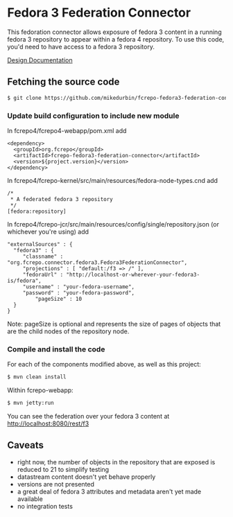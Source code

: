 # Fedora 3 Federation Connector

This fedoration connector allows exposure of fedora 3 content in a running fedora 3 repository
to appear within a fedora 4 repository.  To use this code, you'd need to have access to a fedora 3 repository.

[Design Documentation](https://wiki.duraspace.org/display/FF/Design+-+Fedora+3+to+4+Upgrade)

## Fetching the source code

```bash
$ git clone https://github.com/mikedurbin/fcrepo-fedora3-federation-connector
```
### Update build configuration to include new module

In fcrepo4/fcrepo4-webapp/pom.xml add

	<dependency>
	  <groupId>org.fcrepo</groupId>
	  <artifactId>fcrepo-fedora3-federation-connector</artifactId>
	  <version>${project.version}</version>
	</dependency>

In fcrepo4/fcrepo-kernel/src/main/resources/fedora-node-types.cnd add

	/*
	 * A federated fedora 3 repository
	 */
	[fedora:repository]

In fcrepo4/fcrepo-jcr/src/main/resources/config/single/repository.json (or whichever you're using) add

	"externalSources" : {
	  "fedora3" : {
	     "classname" : "org.fcrepo.connector.fedora3.Fedora3FederationConnector",
	     "projections" : [ "default:/f3 => /" ],
	     "fedoraUrl" : "http://localhost-or-wherever-your-fedora3-is/fedora",
	     "username" : "your-fedora-username",
	     "password" : "your-fedora-password",
             "pageSize" : 10
	  }
	}

Note: pageSize is optional and represents the size of pages of objects that are the child nodes of the
repository node.

### Compile and install the code
For each of the components modified above, as well as this project:

```bash
$ mvn clean install
```

Within fcrepo-webapp:

```bash
$ mvn jetty:run
```

You can see the federation over your fedora 3 content at [http://localhost:8080/rest/f3](http://localhost:8080/rest/f3)

## Caveats

* right now, the number of objects in the repository that are exposed is reduced to 21 to simplify testing
* datastream content doesn't yet behave properly
* versions are not presented
* a great deal of fedora 3 attributes and metadata aren't yet made available
* no integration tests

